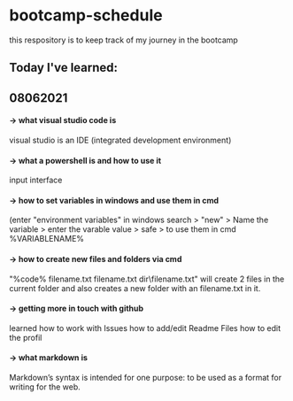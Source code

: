 # bootcamp-schedule
this respository is to keep track of my journey in the bootcamp 


## Today I've learned: 
## 08062021
#### -> what visual studio code is
  visual studio is an IDE (integrated development environment)
#### -> what a powershell is and how to use it 
  input interface 
#### -> how to set variables in windows and use them in cmd
  (enter "environment variables" in windows search > "new" > Name the variable > enter the varable value > safe > to use them in cmd %VARIABLENAME%
#### -> how to create new files and folders via cmd
  "%code% filename.txt filename.txt dir\filename.txt" will create 2 files in the current folder and also creates a new folder with an filename.txt in it.
#### -> getting more in touch with github
  learned how to work with Issues 
  how to add/edit Readme Files
  how to edit the profil 
#### -> what markdown is
  Markdown’s syntax is intended for one purpose: to be used as a format for writing for the web.
